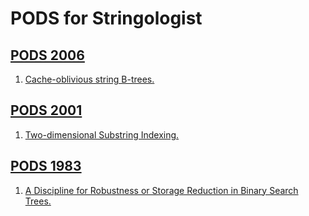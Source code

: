 # PODS for Stringologist
## [PODS 2006](https://dblp.org/db/conf/pods/pods2006.html)
  1. [Cache-oblivious string B-trees.](https://doi.org/10.1145/1142351.1142385)  
  
## [PODS 2001](https://dblp.org/db/conf/pods/pods2001.html)
  1. [Two-dimensional Substring Indexing.](https://doi.org/10.1145/375551.375610)  
  
## [PODS 1983](https://dblp.org/db/conf/pods/pods83.html)
  1. [A Discipline for Robustness or Storage Reduction in Binary Search Trees.](https://doi.org/10.1145/588058.588069)  
  